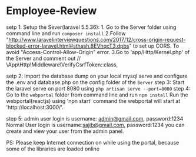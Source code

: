 # Employee-Review

setp 1: Setup the Sever(laravel 5.5.36):
		1. Go to the Server folder using command line and run `composer install`
		2.Follow "http://www.laravelinterviewquestions.com/2017/12/cross-origin-request-blocked-error-laravel.html#sthash.8EVhqcT3.dpbs"
		  to set up CORS. To avoid "Access-Control-Allow-Origin" error.
		3.Go to 'app/Http/Kernel.php' of the Server and comment out // \App\Http\Middleware\VerifyCsrfToken::class,
		
setp 2: Import the database dump on your local mysql serve and configure the .env and database.php on the config folder of the `Server`
step 3: Start the laravel serve on port 8080 using
        `php artisan serve --port=8080`
step 4: Go to the `webportal` folder from command line and run `npm install`
		Run the webportal(reactjs) using 'npn start' command the webportal will start at 'http://localhost:3000/'. 

step 5: admin user login is username: admin@gmail.com, password:1234
        Normal User login is username:sajib@gmail.com, password:1234
        you can create and view your user from the admin panel.
        
        
  PS: Please keep Internet connection on while using the portal, because some of the libraries are loaded online
